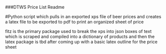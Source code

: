 ###DTWS Price List Readme

#Python script which pulls in an exported xps file of beer prices and creates a latex file to be exported to pdf to print an organized sheet of price

fitz is the primary package used to break the xps into json boxes of text which is scraped and compiled into a dictionary of products and then the latex package is tbd after coming up with a basic latex outline for the price sheet
